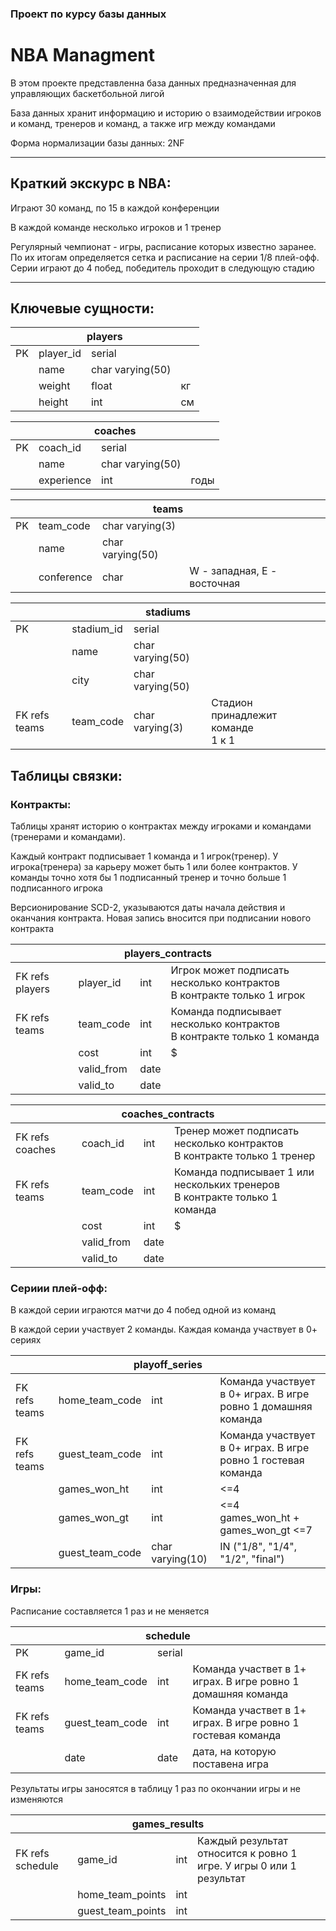 ### Проект по курсу базы данных
# NBA Managment


В этом проекте представленна база данных предназначенная для управляющих баскетбольной лигой

База данных хранит информацию и историю о взаимодействии игроков и команд, тренеров и команд, а также игр между командами

Форма нормализации базы данных: 2NF

---
## Краткий экскурс в NBA:
Играют 30 команд, по 15 в каждой конференции

В каждой команде несколько игроков и 1 тренер

Регулярный чемпионат - игры, расписание которых известно заранее. По их итогам определяется сетка и расписание на серии 1/8 плей-офф.
Серии играют до 4 побед, победитель проходит в следующую стадию

---

## Ключевые сущности:

<table>
    <thead>
        <tr>
            <th colspan=4>players</th>
        </tr>
    </thead>
    <tbody>
        <tr>
            <td>PK</td>
            <td>player_id</td>
            <td>serial</td>
            <td></td>
        </tr>
        <tr>
            <td></td>
            <td>name</td>
            <td>char varying(50)</td>
            <td></td>
        </tr>
        <tr>
            <td></td>
            <td>weight</td>
            <td>float</td>
            <td>кг</td>
        </tr>
        <tr>
            <td></td>
            <td>height</td>
            <td>int</td>
            <td>см</td>
        </tr>
    </tbody>
</table>

<table>
    <thead>
        <tr>
            <th colspan=4>coaches</th>
        </tr>
    </thead>
    <tbody>
        <tr>
            <td>PK</td>
            <td>coach_id</td>
            <td>serial</td>
            <td></td>
        </tr>
        <tr>
            <td></td>
            <td>name</td>
            <td>char varying(50)</td>
            <td></td>
        </tr>
        <tr>
            <td></td>
            <td>experience</td>
            <td>int</td>
            <td>годы</td>
        </tr>
    </tbody>
</table>

<table>
    <thead>
        <tr>
            <th colspan=4>teams</th>
        </tr>
    </thead>
    <tbody>
        <tr>
            <td>PK</td>
            <td>team_code</td>
            <td>char varying(3)</td>
            <td></td>
        </tr>
        <tr>
            <td></td>
            <td>name</td>
            <td>char varying(50)</td>
            <td></td>
        </tr>
        <tr>
            <td></td>
            <td>conference</td>
            <td>char</td>
            <td>W - западная, E - восточная</td>
        </tr>
    </tbody>
</table>

<table>
    <thead>
        <tr>
            <th colspan=4>stadiums</th>
        </tr>
    </thead>
    <tbody>
        <tr>
            <td>PK</td>
            <td>stadium_id</td>
            <td>serial</td>
            <td></td>
        </tr>
        <tr>
            <td></td>
            <td>name</td>
            <td>char varying(50)</td>
            <td></td>
        </tr>
        <tr>
            <td></td>
            <td>city</td>
            <td>char varying(50)</td>
            <td></td>
        </tr>
        <tr>
            <td>FK refs teams</td>
            <td>team_code</td>
            <td>char varying(3)</td>
            <td>Стадион принадлежит команде <br>1 к 1</td>
        </tr>
    </tbody>
</table>


## Таблицы связки:
### Контракты:
Таблицы хранят историю о контрактах между игроками и командами (тренерами и командами).

Каждый контракт подписывает 1 команда и 1 игрок(тренер). У игрока(тренера) за карьеру может быть 1 или более контрактов. У команды точно хотя бы 1 подписанный тренер и точно больше 1 подписанного игрока

Версионирование SCD-2, указываются даты начала действия и оканчания контракта. Новая запись вносится при подписании нового контракта
<table>
    <thead>
        <tr>
            <th colspan=4>players_contracts</th>
        </tr>
    </thead>
    <tbody>
        <tr>
            <td>FK refs players</td>
            <td>player_id</td>
            <td>int</td>
            <td>Игрок может подписать несколько контрактов <br> В контракте только 1 игрок</td>
        </tr>
        <tr>
            <td>FK refs teams</td>
            <td>team_code</td>
            <td>int</td>
            <td>Команда подписывает несколько контрактов <br> В контракте только 1 команда</td>
        </tr>
        <tr>
            <td></td>
            <td>cost</td>
            <td>int</td>
            <td>$</td>
        </tr>
        <tr>
            <td></td>
            <td>valid_from</td>
            <td>date</td>
            <td></td>
        </tr>
        <tr>
            <td></td>
            <td>valid_to</td>
            <td>date</td>
            <td></td>
        </tr>
    </tbody>
</table>

<table>
    <thead>
        <tr>
            <th colspan=4>coaches_contracts</th>
        </tr>
    </thead>
    <tbody>
        <tr>
            <td>FK refs coaches</td>
            <td>coach_id</td>
            <td>int</td>
            <td>Тренер может подписать несколько контрактов <br> В контракте только 1 тренер</td>
        </tr>
        <tr>
            <td>FK refs teams</td>
            <td>team_code</td>
            <td>int</td>
            <td>Команда подписывает 1 или нескольких тренеров <br> В контракте только 1 команда</td>
        </tr>
        <tr>
            <td></td>
            <td>cost</td>
            <td>int</td>
            <td>$</td>
        </tr>
        <tr>
            <td></td>
            <td>valid_from</td>
            <td>date</td>
            <td></td>
        </tr>
        <tr>
            <td></td>
            <td>valid_to</td>
            <td>date</td>
            <td></td>
        </tr>
    </tbody>
</table>

### Сериии плей-офф:
В каждой серии играются матчи до 4 побед одной из команд

В каждой серии участвует 2 команды. Каждая команда участвует в 0+ сериях

<table>
    <thead>
        <tr>
            <th colspan=4>playoff_series</th>
        </tr>
    </thead>
    <tbody>
        <tr>
            <td>FK refs teams</td>
            <td>home_team_code</td>
            <td>int</td>
            <td>Команда участвует в 0+ играх. В игре ровно 1 домашняя команда</td>
        </tr>
        <tr>
            <td>FK refs teams</td>
            <td>guest_team_code</td>
            <td>int</td>
            <td>Команда участвует в 0+ играх. В игре ровно 1 гостевая команда</td>
        </tr>
        <tr>
            <td></td>
            <td>games_won_ht</td>
            <td>int</td>
            <td><=4</td>
        </tr>
        <tr>
            <td></td>
            <td>games_won_gt</td>
            <td>int</td>
            <td><=4<br> games_won_ht + games_won_gt <=7</td>
        </tr>
        <tr>
            <td></td>
            <td>guest_team_code</td>
            <td>char varying(10)</td>
            <td>IN ("1/8", "1/4",  "1/2", "final")</td>
        </tr>
    </tbody>
</table>

### Игры:

Расписание составляется 1 раз и не меняется
<table>
    <thead>
        <tr>
            <th colspan=4>schedule</th>
        </tr>
    </thead>
    <tbody>
        <tr>
            <td>PK</td>
            <td>game_id</td>
            <td>serial</td>
            <td></td>
        </tr>
        <tr>
            <td>FK refs teams</td>
            <td>home_team_code</td>
            <td>int</td>
            <td>Команда участвет в 1+ играх. В игре ровно 1 домашняя команда</td>
        </tr>
        <tr>
            <td>FK refs teams</td>
            <td>guest_team_code</td>
            <td>int</td>
            <td>Команда участвет в 1+ играх. В игре ровно 1 гостевая команда</td>
        </tr>
        <tr>
            <td></td>
            <td>date</td>
            <td>date</td>
            <td>дата, на которую поставена игра</td>
        </tr>
    </tbody>
</table>

Результаты игры заносятся в таблицу 1 раз по окончании игры и не изменяются
<table>
    <thead>
        <tr>
            <th colspan=4>games_results</th>
        </tr>
    </thead>
    <tbody>
        <tr>
            <td>FK refs schedule</td>
            <td>game_id</td>
            <td>int</td>
            <td>Каждый результат относится к ровно 1 игре. У игры 0 или 1 результат</td>
        </tr>
        <tr>
            <td></td>
            <td>home_team_points</td>
            <td>int</td>
            <td></td>
        </tr>
        <tr>
            <td></td>
            <td>guest_team_points</td>
            <td>int</td>
            <td></td>
        </tr>
    </tbody>
</table>
